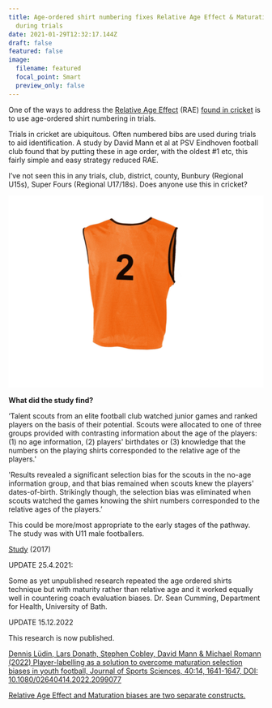 ```yaml
---
title: Age-ordered shirt numbering fixes Relative Age Effect & Maturation Bias
  during trials
date: 2021-01-29T12:32:17.144Z
draft: false
featured: false
image:
  filename: featured
  focal_point: Smart
  preview_only: false
---
```

One of the ways to address the [Relative Age Effect](https://onemoresummer.co.uk/post/what-is-relative-age-effect/) (RAE) [found in cricket](https://onemoresummer.co.uk/post/how-rae-affects-a-county-career/) is to use age-ordered shirt numbering in trials.

Trials in cricket are ubiquitous. Often numbered bibs are used during trials to aid identification. A study by David Mann et al at PSV Eindhoven football club found that by putting these in age order, with the oldest #1 etc, this fairly simple and easy strategy reduced RAE.

I’ve not seen this in any trials, club, district, county, Bunbury (Regional U15s), Super Fours (Regional U17/18s). Does anyone use this in cricket?

![](bib.png)

**What did the study find?**

‘Talent scouts from an elite football club watched junior games and ranked players on the basis of their potential. Scouts were allocated to one of three groups provided with contrasting information about the age of the players: (1) no age information, (2) players' birthdates or (3) knowledge that the numbers on the playing shirts corresponded to the relative age of the players.'

'Results revealed a significant selection bias for the scouts in the no-age information group, and that bias remained when scouts knew the players' dates-of-birth. Strikingly though, the selection bias was eliminated when scouts watched the games knowing the shirt numbers corresponded to the relative ages of the players.’

This could be more/most appropriate to the early stages of the pathway. The study was with U11 male footballers.

[Study](https://pubmed.ncbi.nlm.nih.gov/27238077/#:~:text=When%20placed%20into%20age%20groups,show%20how%20to%20reduce%20it.) (2017)

UPDATE 25.4.2021:

Some as yet unpublished research repeated the age ordered shirts technique but with maturity rather than relative age and it worked equally well in countering coach evaluation biases. Dr. Sean Cumming, Department for Health, University of Bath.

U﻿PDATE 15.12.2022

T﻿his research is now published.

[Dennis Lüdin, Lars Donath, Stephen Cobley, David Mann & Michael Romann
(2022) Player-labelling as a solution to overcome maturation selection biases in youth football, Journal of Sports Sciences, 40:14, 1641-1647, DOI: 10.1080/02640414.2022.2099077](https://doi.org/10.1080/02640414.2022.2099077)

[](https://doi.org/10.1080/02640414.2022.2099077)[Relative Age Effect and Maturation biases are two separate constructs.](https://onemoresummer.co.uk/post/relative-age-and-maturation-effects-are-separate-constructs/)